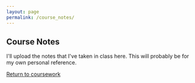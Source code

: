 ```yaml
---
layout: page
permalink: /course_notes/
---
```


**Course Notes**
----------------

I'll upload the notes that I've taken in class here. This will probably be for my own personal reference.

[Return to coursework](https://jonscott20.github.io/course_work/)
